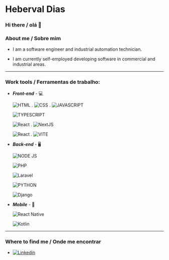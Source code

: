 # Heberval Dias

### Hi there / olá 👋

### About me / Sobre mim
- I am a software engineer and industrial automation technician.

- I am currently self-employed developing software in commercial and industrial areas.
***

### Work tools / Ferramentas de trabalho:

- **_Front-end_** - 💻
  
    ![HTML](https://img.shields.io/badge/HTML5-E34F26?style=for-the-badge&logo=html5&logoColor=white) . ![CSS](https://img.shields.io/badge/CSS3-1572B6?style=for-the-badge&logo=css3&logoColor=white) . ![JAVASCRIPT](https://img.shields.io/badge/JavaScript-323330?style=for-the-badge&logo=javascript&logoColor=F7DF1E)

    ![TYPESCRIPT](https://img.shields.io/badge/TypeScript-007ACC?style=for-the-badge&logo=typescript&logoColor=white)

    ![React](https://img.shields.io/badge/React-20232A?style=for-the-badge&logo=react&logoColor=61DAFB) . ![NextJS](https://img.shields.io/badge/next%20js-000000?style=for-the-badge&logo=nextdotjs&logoColor=white)

    ![React](https://img.shields.io/badge/React-20232A?style=for-the-badge&logo=react&logoColor=61DAFB) . ![VITE](https://img.shields.io/badge/Vite-B73BFE?style=for-the-badge&logo=vite&logoColor=FFD62E)
    

- **_Back-end_** - 🖥️
    
    ![NODE JS](https://img.shields.io/badge/Node%20js-339933?style=for-the-badge&logo=nodedotjs&logoColor=white)

    ![PHP](https://img.shields.io/badge/PHP-777BB4?style=for-the-badge&logo=php&logoColor=white)

    ![Laravel](https://img.shields.io/badge/Laravel-FF2D20?style=for-the-badge&logo=laravel&logoColor=white)

    ![PYTHON](https://img.shields.io/badge/Python-FFD43B?style=for-the-badge&logo=python&logoColor=blue)

    ![Django](https://img.shields.io/badge/Django-092E20?style=for-the-badge&logo=django&logoColor=green)
    

- **_Mobile_** - 📱
    
    ![React Native](https://img.shields.io/badge/React_Native-20232A?style=for-the-badge&logo=react&logoColor=61DAFB)

    ![Kotlin](https://img.shields.io/badge/Kotlin-B125EA?style=for-the-badge&logo=kotlin&logoColor=white)
***

### Where to find me / Onde me encontrar
  - [![Linkedin](https://img.shields.io/badge/LinkedIn-0077B5?style=for-the-badge&logo=linkedin&logoColor=white)](https://br.linkedin.com/in/hebervaldias)
    
<!--
**hebervaldias/hebervaldias** is a ✨ _special_ ✨ repository because its `README.md` (this file) appears on your GitHub profile.

Here are some ideas to get you started:

- 🔭 I’m currently working on ...
- 🌱 I’m currently learning ...
- 👯 I’m looking to collaborate on ...
- 🤔 I’m looking for help with ...
- 💬 Ask me about ...
- 📫 How to reach me: ...
- 😄 Pronouns: ...
- ⚡ Fun fact: ...
-->
